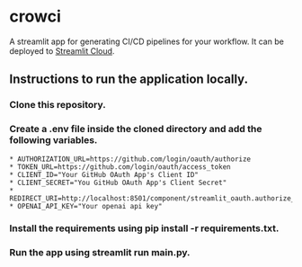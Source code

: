 # crowci

A streamlit app for generating CI/CD pipelines for your workflow. It can be deployed to [Streamlit Cloud](https://streamlit.io/cloud).

## Instructions to run the application locally.
### Clone this repository.
### Create a .env file inside the cloned directory and add the following variables.
    * AUTHORIZATION_URL=https://github.com/login/oauth/authorize
    * TOKEN_URL=https://github.com/login/oauth/access_token
    * CLIENT_ID="Your GitHub OAuth App's Client ID"
    * CLIENT_SECRET="You GitHub OAuth App's Client Secret"
    * REDIRECT_URI=http://localhost:8501/component/streamlit_oauth.authorize_button/index.html
    * OPENAI_API_KEY="Your openai api key"
### Install the requirements using pip install -r requirements.txt.
### Run the app using streamlit run main.py.
